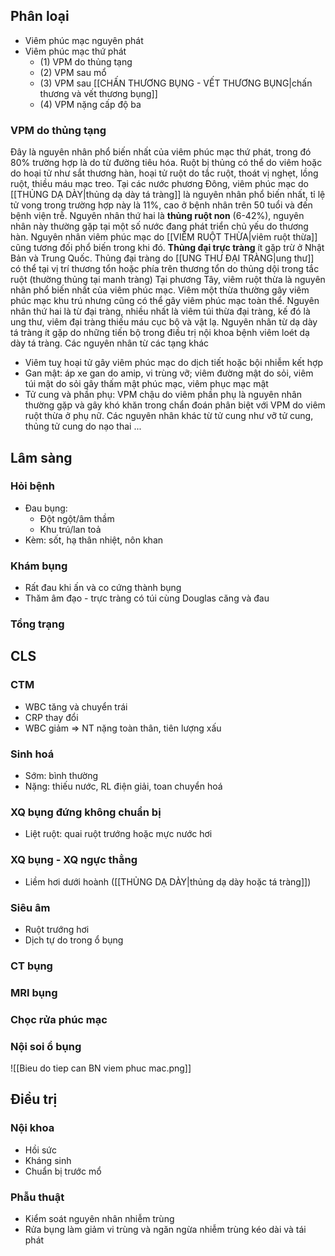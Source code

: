 ## Phân loại
- Viêm phúc mạc nguyên phát
- Viêm phúc mạc thứ phát
	- (1) VPM do thủng tạng
	- (2) VPM sau mổ
	- (3) VPM sau [[CHẤN THƯƠNG BỤNG - VẾT THƯƠNG BỤNG|chấn thương và vết thương bụng]]
	- (4) VPM nặng cấp độ ba

### VPM do thủng tạng

Đây là nguyên nhân phổ biến nhất của viêm phúc mạc thứ phát, trong đó 80% trường hợp là do từ đường tiêu hóa. Ruột bị thủng có thể do viêm hoặc do hoại tử như sắt thương hàn, hoại tử ruột do tắc ruột, thoát vị nghẹt, lồng ruột, thiều máu mạc treo.
Tại các nước phương Đông, viêm phúc mạc do [[THỦNG DẠ DÀY|thủng dạ dày tá tràng]] là nguyên nhân phổ biến nhất, tỉ lệ tử vong trong trường hợp này là 11%, cao ở bệnh nhân trên 50 tuổi và đến bệnh viện trễ. Nguyên nhân thứ hai là **thủng ruột non** (6-42%), nguyên nhân này thường gặp tại một số nước đang phát triển chủ yếu do thương hàn. Nguyên nhân viêm phúc mạc do [[VIÊM RUỘT THỪA|viêm ruột thừa]] cũng tương đối phổ biến trong khi đó. **Thủng đại trực tràng** ít gặp trừ ở Nhật Bản và Trung Quốc. Thủng đại tràng do [[UNG THƯ ĐẠI TRÀNG|ung thư]] có thể tại vị trí thương tổn hoặc phía trên thương tổn do thủng dội trong tắc ruột (thường thủng tại manh tràng)
Tại phương Tây, viêm ruột thừa là nguyên nhân phổ biến nhất của viêm phúc mạc. Viêm một thừa thường gây viêm phúc mạc khu trú nhưng cũng có thể gây viêm phúc mạc toàn thể. Nguyên nhân thứ hai là từ đại tràng, nhiều nhất là viêm túi thừa đại tràng, kế đó là ung thư, viêm đại tràng thiếu máu cục bộ và vật lạ. Nguyên nhân từ dạ dày tá tràng ít gặp do những tiến bộ trong điều trị nội khoa bệnh viêm loét dạ dày tá tràng.
Các nguyên nhân từ các tạng khác
- Viêm tuỵ hoại tử gây viêm phúc mạc do dịch tiết hoặc bội nhiễm kết hợp
- Gan mật: áp xe gan do amip, vi trùng vỡ; viêm đường mật do sỏi, viêm túi mật do sỏi gây thấm mật phúc mạc, viêm phục mạc mật
- Tử cung và phần phụ: VPM chậu do viêm phần phụ là nguyên nhân thường gặp và gây khó khăn trong chẩn đoán phân biệt với VPM do viêm ruột thừa ở phụ nữ. Các nguyên nhân khác từ tử cung như vỡ tử cung, thủng tử cung do nạo thai ...

## Lâm sàng
### Hỏi bệnh
- Đau bụng: 
	- Đột ngột/âm thầm
	- Khu trú/lan toả
- Kèm: sốt, hạ thân nhiệt, nôn khan

### Khám bụng
- Rất đau khi ấn và co cứng thành bụng
- Thăm âm đạo - trực tràng có túi cùng Douglas căng và đau

### Tổng trạng


## CLS
### CTM
- WBC tăng và chuyển trái
- CRP thay đổi
- WBC giảm => NT nặng toàn thân, tiên lượng xấu
### Sinh hoá
- Sớm: bình thường
- Nặng: thiếu nước, RL điện giải, toan chuyển hoá
### XQ bụng đứng không chuẩn bị
- Liệt ruột: quai ruột trướng hoặc mực nước hơi
### XQ bụng - XQ ngực thẳng
- Liềm hơi dưới hoành ([[THỦNG DẠ DÀY|thủng dạ dày hoặc tá tràng]])
### Siêu âm
- Ruột trướng hơi
- Dịch tự do trong ổ bụng
### CT bụng
### MRI bụng
### Chọc rửa phúc mạc
### Nội soi ổ bụng

![[Bieu do tiep can BN viem phuc mac.png]]

## Điều trị
### Nội khoa
- Hồi sức
- Kháng sinh
- Chuẩn bị trước mổ
### Phẫu thuật
- Kiểm soát nguyên nhân nhiễm trùng
- Rửa bụng làm giảm vi trùng và ngăn ngừa nhiễm trùng kéo dài và tái phát
